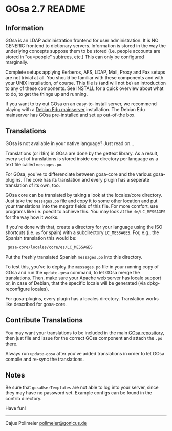 # GOsa 2.7 README

## Information

GOsa is an LDAP administration frontend for user administration. It
is NO GENERIC frontend to dictionary servers. Information is stored
in the way the underlying concepts suppose them to be stored (i.e.
people accounts are stored in "ou=people" subtrees, etc.) This can
only be configured marginally.

Complete setups applying Kerberos, AFS, LDAP, Mail, Proxy and Fax setups
are not trivial at all. You should be familiar with these components and
with your UNIX installation, of course. This file is (and will not be)
an introduction to any of these components. See INSTALL for a quick
overview about what to do, to get the things up and running.

If you want to try out GOsa on an easy-to-install server, we recommend
playing with a
[Debian Edu mainserver](https://wiki.debian.org/DebianEdu/Documentation/Stretch/Installation)
installation. The Debian Edu mainserver has GOsa pre-installed and set up
out-of-the box.


## Translations

GOsa is not available in your native language? Just read on...

Translations (or i18n) in GOsa are done by the gettext library. As a
result, every set of translations is stored inside one directory
per language as a text file called ``messages.po``.

For GOsa, you've to differenciate between gosa-core and the various
gosa-plugins. The core has its translation and every plugin has a
seperate translation of its own, too.

GOsa core can be translated by taking a look at the locales/core
directory. Just take the ``messages.po`` file and copy it to some other
location and put your translations into the msgstr fields of this file.
For more comfort, use programs like i.e. poedit to achieve this. You may
look at the ``de/LC_MESSAGES`` for the way how it works.

If you're done with that, create a directory for your language using the
ISO shortcuts (i.e. ``es`` for spain) with a subdirectory
``LC_MESSAGES``. For, e.g., the Spanish translation this would be:

```
 gosa-core/locales/core/es/LC_MESSAGES
```

Put the freshly translated Spanish ``messages.po`` into this directory.

To test this, you've to deploy the ``messages.po`` file in your running
copy of GOsa and run the ``update-gosa`` command, to let GOsa merge the
translations. Then, make sure your Apache web server has locale support
or, in case of Debian, that the specific locale will be generated (via
dpkg-reconfigure locales).

For gosa-plugins, every plugin has a locales directory. Translation works
like described for gosa-core.

## Contribute Translations

You may want your translations to be included in the main [GOsa
repository](https://github.com/gosa-project), then just file and issue
for the correct GOsa component and attach the ``.po`` there.

Always run ``update-gosa`` after you've added translations in order to
let GOsa compile and re-sync the translations.


## Notes

Be sure that ``gosaUserTemplates`` are not able to log into your server,
since they may have no password set. Example configs can be found in the
contrib directory.

Have fun!

---
Cajus Pollmeier <pollmeier@gonicus.de>
